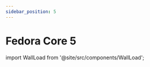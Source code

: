 ```yaml
---
sidebar_position: 5
---
```

# Fedora Core 5
import WallLoad from '@site/src/components/WallLoad';

<WallLoad api="https://raw.githubusercontent.com/AloneER0/DistroWallpapers/main/Fedora/FedoraCore5/FedoraCore5"/>
